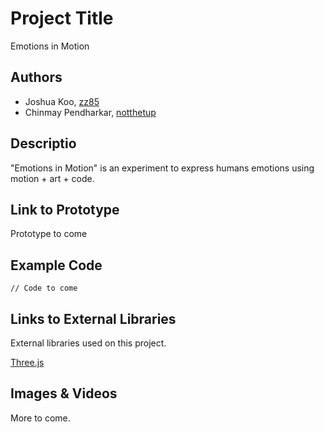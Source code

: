 # Project Title
Emotions in Motion

## Authors
- Joshua Koo, [zz85](https://github.com/zz85)
- Chinmay Pendharkar, [notthetup](https://github.com/notthetup)

## Descriptio
"Emotions in Motion" is an experiment to express humans emotions using motion + art + code.

## Link to Prototype
Prototype to come

## Example Code
```
// Code to come

```

## Links to External Libraries
External libraries used on this project.

[Three.js](http://threejs.org "Three.js")


## Images & Videos

More to come.
